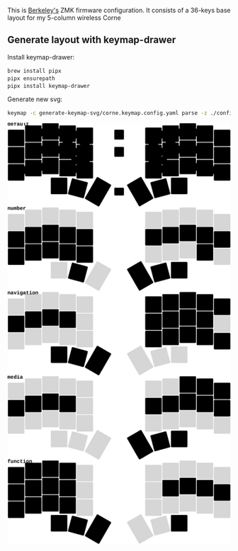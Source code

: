 This is [Berkeley's](https://github.com/BerkeleyTrue/zmk-keyboards) ZMK firmware configuration. It consists of a 36-keys base layout for my 5-column wireless Corne  

## Generate layout with keymap-drawer
Install keymap-drawer:
```bash
brew install pipx
pipx ensurepath
pipx install keymap-drawer
```

Generate new svg:
```bash
keymap -c generate-keymap-svg/corne.keymap.config.yaml parse -z ./config/corne.keymap > generate-keymap-svg/corne.keymap.yaml && keymap -c generate-keymap-svg/corne.keymap.config.yaml draw generate-keymap-svg/corne.keymap.yaml > ./assets/corne.svg
```

![](assets/corne.svg)
